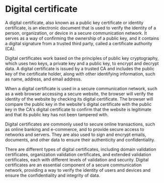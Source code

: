 # Digital certificate

A digital certificate, also known as a public key certificate or identity certificate, is an electronic document that is used to verify the identity of a person, organization, or device in a secure communication network. It serves as a way of confirming the ownership of a public key, and it contains a digital signature from a trusted third party, called a certificate authority (CA).

Digital certificates work based on the principles of public key cryptography, which uses two keys, a private key and a public key, to encrypt and decrypt data. A digital certificate is issued by a trusted CA and includes the public key of the certificate holder, along with other identifying information, such as name, address, and email address.

When a digital certificate is used in a secure communication network, such as a web browser accessing a secure website, the browser will verify the identity of the website by checking its digital certificate. The browser will compare the public key in the website's digital certificate with the public key in the CA's digital certificate to confirm that the website is legitimate and that its public key has not been tampered with.

Digital certificates are commonly used to secure online transactions, such as online banking and e-commerce, and to provide secure access to networks and servers. They are also used to sign and encrypt emails, documents, and other data to ensure their authenticity and confidentiality.

There are different types of digital certificates, including domain validation certificates, organization validation certificates, and extended validation certificates, each with different levels of validation and security. Digital certificates are an essential component of a secure communication network, providing a way to verify the identity of users and devices and ensure the confidentiality and integrity of data.
